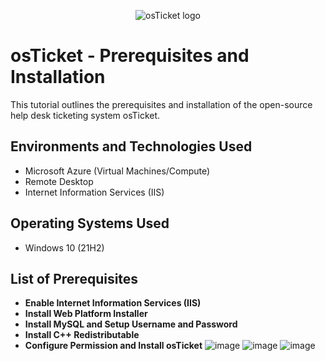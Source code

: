 <p align="center">
<img src="https://i.imgur.com/Clzj7Xs.png" alt="osTicket logo"/>
</p>

<h1>osTicket - Prerequisites and Installation</h1>
This tutorial outlines the prerequisites and installation of the open-source help desk ticketing system osTicket.<br />





<h2>Environments and Technologies Used</h2>

- Microsoft Azure (Virtual Machines/Compute)
- Remote Desktop
- Internet Information Services (IIS)

<h2>Operating Systems Used </h2>

- Windows 10</b> (21H2)

<h2>List of Prerequisites</h2>

- **Enable Internet Information Services (IIS)**
- **Install Web Platform Installer**
- **Install MySQL and Setup Username and Password**
- **Install C++ Redistributable**
- **Configure Permission and Install osTicket**
![image](https://github.com/dicouroche12/osticket-prereqs/assets/150502465/556bb6c0-2700-4f67-893b-4fcf4faacda7)
![image](https://github.com/dicouroche12/osticket-prereqs/assets/150502465/ccd0f956-dbd7-43ae-a437-eaea047c7294)
![image](https://github.com/dicouroche12/osticket-prereqs/assets/150502465/f7fb9867-7ee9-41ac-bc4d-fc61cf05d132)







